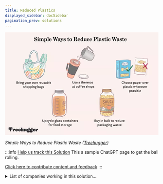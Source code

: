 ```yaml
---
title: Reduced Plastics
displayed_sidebar: docSidebar
pagination_prev: solutions
---
```

![Ways to reduce plastic waste such as bringing your own reusable shopping bags](/../static/img/reduced-plastics.webp)

*Simple Ways to Reduce Plastic Waste ([Treehugger](https://www.treehugger.com/easy-ways-reduce-your-plastic-waste-today-4858814))*

:::info [Help us track this Solution](contribute)
This a sample ChatGPT page to get the ball rolling.

[Click here to contribute content and feedback](contribute)
:::

<details>
        <summary>List of companies working in this solution...</summary>
         <em>Note: this is an experimental feature. Accuracy not guaranteed</em>
        <div>
            <ul>
             
                <li><a href="https://aceleronenergy.com">Aceleron</a></li>
            
                <li><a href="https://www.flagshippioneering.com/">Flagship Pioneering</a></li>
            
                <li><a href="https://blueland.com">Blueland</a></li>
            
                <li><a href="https://www.cleantech.com/">Cleantech Group</a></li>
            
                <li><a href="https://advano.io">Advano</a></li>
            
                <li><a href="https://nan">Bmc</a></li>
            
                <li><a href="https://boltthreads.com">Bolt Threads</a></li>
            
                <li><a href="https://dmcbio.com">Dmc Biotechnologies</a></li>
            
                <li><a href="https://www.byfusion.com/">Byfusion</a></li>
            
                <li><a href="https://www.engieimpact.com/">Engie Impact</a></li>
            
                <li><a href="https://www.emergenceindustries.com/">Emergence Industries</a></li>
            
                <li><a href="https://elvisandkresse.com">Elvis & Kresse</a></li>
            
                <li><a href="https://myheatworks.com">Heatworks</a></li>
            
                <li><a href="https://econic-technologies.com">Econic Technologies</a></li>
            
                <li><a href="https://econicpack.com">Econic</a></li>
            
                <li><a href="https://modernmeadow.com">Modern Meadow</a></li>
            
                <li><a href="https://cambrianinnovation.com">Cambrian Innovation</a></li>
            
                <li><a href="https://plasticbank.com">Plastic Bank</a></li>
            
                <li><a href="https://preserveproducts.com">Preserve</a></li>
            
                <li><a href="https://greenhope.co">Greenhope</a></li>
            
            </ul>
        </div>
        </details>


:::company
  #### [View open jobs in this Solution](https://climatebase.org/jobs?l=&q=&drawdown_solutions=Reduced+Plastics)
:::

## Overview

- **Reduced Plastics** gain momentum in combating climate change.
- Breakthroughs include plastic recycling and waste-to-energy incineration.
- **World Wildlife Fund**, **Ellen MacArthur Foundation** drive awareness and adoption.

## Progress Made

- Technologies to **reduce plastic production** are diverse.
- **Plant-based plastics** are biodegradable and renewable.
- Recycling tech can recycle plastics back into original form, reducing landfill waste.
- Leading companies: **BASF**, **Dow Chemical**, **DuPont**.

## Lessons Learned

- **Reducing reliance on plastic** is crucial, not just recycling.
- **Diverse strategies** include cutting single-use plastics, recycling, and investing in alternatives.
- **Companies** play a vital role, reducing plastic use, investing in recycling, supporting education.
- **Progress**: Companies committing to reduced plastic use, government policies to cut plastic waste.

## Challenges Ahead

- **Reliable, affordable recycling infrastructure** remains a challenge.
- Overcoming **high recycling costs**, addressing **lack of recycling facilities** is necessary.
- Companies like **TerraCycle** and **Recycling Technologies** work on recycling infrastructure and affordability.
- **More progress needed** for Reduced Plastics to be widely adopted.

## Best Path Forward

- Continue **research and development** for large-scale adoption.
- Test, monitor, and ensure technology's **environmental effectiveness**.
- Collaborate with **leading companies** and organizations.
- **Educate the public** on the importance of reduced plastic use.